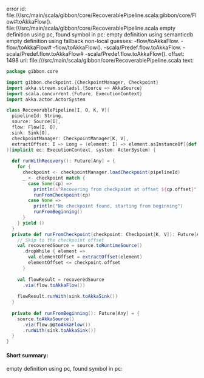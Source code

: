 error id: file://<WORKSPACE>/src/main/scala/gibbon/core/RecoverablePipeline.scala:gibbon/core/Flow#toAkkaFlow().
file://<WORKSPACE>/src/main/scala/gibbon/core/RecoverablePipeline.scala
empty definition using pc, found symbol in pc: 
empty definition using semanticdb
empty definition using fallback
non-local guesses:
	 -flow/toAkkaFlow.
	 -flow/toAkkaFlow#
	 -flow/toAkkaFlow().
	 -scala/Predef.flow.toAkkaFlow.
	 -scala/Predef.flow.toAkkaFlow#
	 -scala/Predef.flow.toAkkaFlow().
offset: 1498
uri: file://<WORKSPACE>/src/main/scala/gibbon/core/RecoverablePipeline.scala
text:
```scala
package gibbon.core

import gibbon.checkpoint.{CheckpointManager, Checkpoint}
import akka.stream.scaladsl.{Source => AkkaSource}
import scala.concurrent.{Future, ExecutionContext}
import akka.actor.ActorSystem

class RecoverablePipeline[I, O, K, V](
  pipelineId: String,
  source: Source[I],
  flow: Flow[I, O],
  sink: Sink[O],
  checkpointManager: CheckpointManager[K, V],
  extractOffset: I => Long = (element: I) => element.asInstanceOf[{def id: Long}].id // Default assumes element has id field
)(implicit ec: ExecutionContext, system: ActorSystem) {
  
  def runWithRecovery(): Future[Any] = {
    for {
      checkpoint <- checkpointManager.loadCheckpoint(pipelineId)
      _ <- checkpoint match {
        case Some(cp) => 
          println(s"Recovering from checkpoint at offset ${cp.offset}")
          runFromCheckpoint(cp)
        case None => 
          println("No checkpoint found, starting from beginning")
          runFromBeginning()
      }
    } yield ()
  }
  private def runFromCheckpoint(checkpoint: Checkpoint[K, V]): Future[Any] = {
    // Skip to the checkpoint offset
    val recoveredSource = source.toRuntimeSource()
      .dropWhile { element => 
        val elementOffset = extractOffset(element)
        elementOffset <= checkpoint.offset
      }
    
    val flowResult = recoveredSource
      .via(flow.toAkkaFlow())
    
    flowResult.runWith(sink.toAkkaSink())
  }
  
  private def runFromBeginning(): Future[Any] = {
    source.toAkkaSource()
      .via(flow.@@toAkkaFlow())
      .runWith(sink.toAkkaSink())
  }
}
```


#### Short summary: 

empty definition using pc, found symbol in pc: 